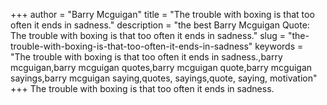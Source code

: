 +++
author = "Barry Mcguigan"
title = "The trouble with boxing is that too often it ends in sadness."
description = "the best Barry Mcguigan Quote: The trouble with boxing is that too often it ends in sadness."
slug = "the-trouble-with-boxing-is-that-too-often-it-ends-in-sadness"
keywords = "The trouble with boxing is that too often it ends in sadness.,barry mcguigan,barry mcguigan quotes,barry mcguigan quote,barry mcguigan sayings,barry mcguigan saying,quotes, sayings,quote, saying, motivation"
+++
The trouble with boxing is that too often it ends in sadness.
